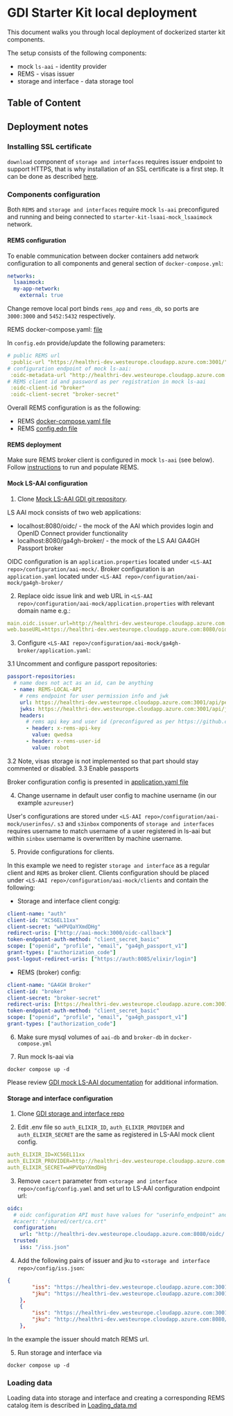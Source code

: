 # GDI Starter Kit local deployment

This document walks you through local deployment of dockerized starter kit components.

The setup consists of the following components:
- mock `ls-aai` - identity provider
- REMS - visas issuer
- storage and interface - data storage tool

## Table of Content


## Deployment notes

### Installing SSL certificate

`download` component of `storage and interfaces` requires issuer endpoint to support HTTPS, that is why installation of 
an SSL certificate is a first step. It can be done as described [here](../rems-deployment/deploying.md#install-nginx).

### Components configuration

Both `REMS` and `storage and interfaces` require mock `ls-aai` preconfigured and running and being connected
to `starter-kit-lsaai-mock_lsaaimock` network.

#### REMS configuration

To enable communication between docker containers add network configuration to all components and general section of `docker-compose.yml`:
```yaml
networks:
  lsaaimock:
  my-app-network:
    external: true
```
Change remove local port binds `rems_app` and `rems_db`, so ports are `3000:3000` and `5452:5432` respectively.

REMS docker-compose.yaml: [file](docker-compose-rems.yml)

In `config.edn` provide/update the following parameters:
```yaml
# public REMS url
 :public-url "https://healthri-dev.westeurope.cloudapp.azure.com:3001/"
# configuration endpoint of mock ls-aai:
 :oidc-metadata-url "http://healthri-dev.westeurope.cloudapp.azure.com:8080/oidc/.well-known/openid-configuration"
# REMS client id and password as per registration in mock ls-aai
 :oidc-client-id "broker"
 :oidc-client-secret "broker-secret"
```
Overall REMS configuration is as the following:

- REMS [docker-compose.yaml file](docker-compose-rems.yml)
- REMS [config.edn file](config.edn) 

#### REMS deployment

Make sure REMS broker client is configured in mock `ls-aai` (see below).
Follow [instructions](https://github.com/GenomicDataInfrastructure/starter-kit-rems#create-a-jwk-pair-for-ga4gh-visas) to run and populate REMS.

#### Mock LS-AAI configuration

1. Clone [Mock LS-AAI GDI git repository](https://github.com/GenomicDataInfrastructure/starter-kit-lsaai-mock).

LS AAI mock consists of two web applications:
- localhost:8080/oidc/ - the mock of the AAI which provides login and OpenID Connect provider functionality
- localhost:8080/ga4gh-broker/ - the mock of the LS AAI GA4GH Passport broker

OIDC configuration is an `application.properties` located under `<LS-AAI repo>/configuration/aai-mock/`.
Broker configuration is an `application.yaml` located under `<LS-AAI repo>/configuration/aai-mock/ga4gh-broker/`

2. Replace oidc issue link and web URL in `<LS-AAI repo>/configuration/aai-mock/application.properties` with relevant domain name e.g.:

```yaml
main.oidc.issuer.url=http://healthri-dev.westeurope.cloudapp.azure.com:8080/oidc/
web.baseURL=https://healthri-dev.westeurope.cloudapp.azure.com:8080/oidc
```
3. Configure `<LS-AAI repo>/configuration/aai-mock/ga4gh-broker/application.yaml`:

3.1 Uncomment and configure passport repositories:

```yaml
passport-repositories:
  # name does not act as an id, can be anything
  - name: REMS-LOCAL-API
    # rems endpoint for user permission info and jwk
    url: https://healthri-dev.westeurope.cloudapp.azure.com:3001/api/permissions/{user_id}?expired=false
    jwks: https://healthri-dev.westeurope.cloudapp.azure.com:3001/api/jwk
    headers:
      # rems api key and user id (preconfigured as per https://github.com/GenomicDataInfrastructure/starter-kit-rems#load-test-data)
      - header: x-rems-api-key
        value: qwedsa
      - header: x-rems-user-id
        value: robot
```
3.2 Note, visas storage is not implemented so that part should stay commented or disabled.
3.3 Enable passports

Broker configuration config is presented in [application.yaml file](application.yaml)

4. Change username in default user config to machine username (in our example `azureuser`)

User's configurations are stored under `<LS-AAI repo>/configuration/aai-mock/userinfos/`.
`s3` and `s3inbox` components of `storage and interfaces` requires username to match username of a user registered in ls-aai
but within `sinbox` username is overwritten by machine username.

5. Provide configurations for clients.

In this example we need to register `storage and interface` as a regular client and `REMS` as broker client. 
Clients configuration should be placed under `<LS-AAI repo>/configuration/aai-mock/clients` and contain the following:

- Storage and interface client congig:
```yaml
client-name: "auth"
client-id: "XC56EL11xx"
client-secret: "wHPVQaYXmdDHg"
redirect-uris: ["http://aai-mock:3000/oidc-callback"]
token-endpoint-auth-method: "client_secret_basic"
scope: ["openid", "profile", "email", "ga4gh_passport_v1"]
grant-types: ["authorization_code"]
post-logout-redirect-uris: ["https://auth:8085/elixir/login"]
```

- REMS (broker) config:

```yaml
client-name: "GA4GH Broker"
client-id: "broker"
client-secret: "broker-secret"
redirect-uris: [https://healthri-dev.westeurope.cloudapp.azure.com:3001/oidc-callback]
token-endpoint-auth-method: "client_secret_basic"
scope: ["openid", "profile", "email", "ga4gh_passport_v1"]
grant-types: ["authorization_code"]
```

6. Make sure mysql volumes of `aai-db` and `broker-db` in `docker-compose.yml`

7. Run mock ls-aai via
```shell
docker compose up -d
```
Please review [GDI mock LS-AAI documentation](https://github.com/GenomicDataInfrastructure/starter-kit-lsaai-mock/blob/main/README.md)
for additional information.

#### Storage and interface configuration

1. Clone [GDI storage and interface repo](https://github.com/GenomicDataInfrastructure/starter-kit-storage-and-interfaces)

2. Edit .env file so `auth_ELIXIR_ID`, `auth_ELIXIR_PROVIDER` and `auth_ELIXIR_SECRET` are the same as registered in LS-AAI mock client config.
```yaml
auth_ELIXIR_ID=XC56EL11xx
auth_ELIXIR_PROVIDER=http://healthri-dev.westeurope.cloudapp.azure.com:8080/oidc/
auth_ELIXIR_SECRET=wHPVQaYXmdDHg
```
3. Remove `cacert` parameter from `<storage and interface repo>/config/config.yaml` and set url to LS-AAI configuration endpoint url:
```yaml
oidc:
  # oidc configuration API must have values for "userinfo_endpoint" and "jwks_uri"
  #cacert: "/shared/cert/ca.crt"
  configuration:
    url: "http://healthri-dev.westeurope.cloudapp.azure.com:8080/oidc/.well-known/openid-configuration"
  trusted:
    iss: "/iss.json"
```
4. Add the following pairs of issuer and jku to `<storage and interface repo>/config/iss.json`:

```json
{
        "iss": "https://healthri-dev.westeurope.cloudapp.azure.com:3001/",
        "jku": "https://healthri-dev.westeurope.cloudapp.azure.com:3001/api/jwk"
    },
    {
        "iss": "https://healthri-dev.westeurope.cloudapp.azure.com:3001/",
        "jku": "http://healthri-dev.westeurope.cloudapp.azure.com:8080/oidc/jwk"
    },
```
In the example the issuer should match REMS url.

5. Run storage and interface via
```shell
docker compose up -d
```

### Loading data

Loading data into storage and interface and creating a corresponding REMS catalog item is described in [Loading_data.md](Loading_data.md)